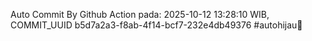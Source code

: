 Auto Commit By Github Action pada: 2025-10-12 13:28:10 WIB, COMMIT_UUID b5d7a2a3-f8ab-4f14-bcf7-232e4db49376 #autohijau🗿

